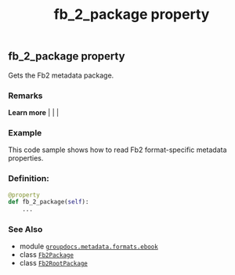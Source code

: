 ﻿---
title: fb_2_package property
second_title: GroupDocs.Metadata for Python via .NET API References
description: 
type: docs
url: /python-net/groupdocs.metadata.formats.ebook/fb2rootpackage/fb_2_package/
is_root: false
weight: 110
---

## fb_2_package property


Gets the Fb2 metadata package.

### Remarks 


**Learn more** |
|
 |

### Example 


This code sample shows how to read Fb2 format-specific metadata properties.
### Definition:
```python
@property
def fb_2_package(self):
    ...
```

### See Also
* module [`groupdocs.metadata.formats.ebook`](../../)
* class [`Fb2Package`](/metadata/python-net/groupdocs.metadata.formats.fb2/fb2package)
* class [`Fb2RootPackage`](/metadata/python-net/groupdocs.metadata.formats.ebook/fb2rootpackage)
